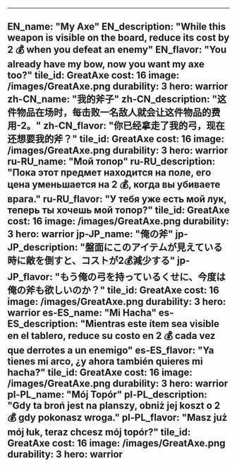 ---

EN_name: "My Axe"
EN_description: "While this weapon is visible on the board, reduce its cost by 2 💰 when you defeat an enemy"
EN_flavor: "You already have my bow, now you want my axe too?"
tile_id: GreatAxe
cost: 16
image: /images/GreatAxe.png
durability: 3
hero: warrior
zh-CN_name: "我的斧子"
zh-CN_description: "这件物品在场时，每击败一名敌人就会让这件物品的费用-2。"
zh-CN_flavor: "你已经拿走了我的弓，现在还想要我的斧？"
tile_id: GreatAxe
cost: 16
image: /images/GreatAxe.png
durability: 3
hero: warrior
ru-RU_name: "Мой топор"
ru-RU_description: "Пока этот предмет находится на поле, его цена уменьшается на 2 💰, когда вы убиваете врага."
ru-RU_flavor: "У тебя уже есть мой лук, теперь ты хочешь мой топор?"
tile_id: GreatAxe
cost: 16
image: /images/GreatAxe.png
durability: 3
hero: warrior
jp-JP_name: "俺の斧"
jp-JP_description: "盤面にこのアイテムが見えている時に敵を倒すと、コストが2💰減少する"
jp-JP_flavor: "もう俺の弓を持っているくせに、今度は俺の斧も欲しいのか？"
tile_id: GreatAxe
cost: 16
image: /images/GreatAxe.png
durability: 3
hero: warrior
es-ES_name: "Mi Hacha"
es-ES_description: "Mientras este ítem sea visible en el tablero, reduce su costo en 2 💰 cada vez que derrotes a un enemigo"
es-ES_flavor: "Ya tienes mi arco, ¿y ahora también quieres mi hacha?"
tile_id: GreatAxe
cost: 16
image: /images/GreatAxe.png
durability: 3
hero: warrior
pl-PL_name: "Mój Topór"
pl-PL_description: "Gdy ta broń jest na planszy, obniż jej koszt o 2 💰 gdy pokonasz wroga."
pl-PL_flavor: "Masz już mój łuk, teraz chcesz mój topór?"
tile_id: GreatAxe
cost: 16
image: /images/GreatAxe.png
durability: 3
hero: warrior
---